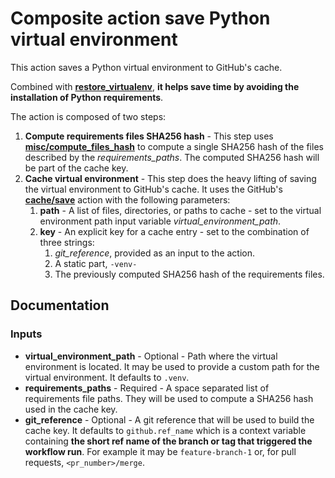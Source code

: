 # Composite action save Python virtual environment

This action saves a Python virtual environment to GitHub's cache.

Combined with [**restore_virtualenv**](../restore_virtualenv/README.md), **it helps save time by avoiding the installation of Python requirements**.

The action is composed of two steps:

1. **Compute requirements files SHA256 hash** - This step uses [**misc/compute_files_hash**](../../misc/compute_files_hash/README.md) to compute a single SHA256 hash of the files described by the *requirements_paths*. The computed SHA256 hash will be part of the cache key.
2. **Cache virtual environment** - This step does the heavy lifting of saving the virtual environment to GitHub's cache. It uses the GitHub's [**cache/save**](https://github.com/actions/cache/blob/main/save/README.md) action with the following parameters:
   1. **path** - A list of files, directories, or paths to cache - set to the virtual environment path input variable *virtual_environment_path*.
   2. **key** - An explicit key for a cache entry - set to the combination of three strings:
      1. *git_reference*, provided as an input to the action.
      2. A static part, `-venv-`
      3. The previously computed SHA256 hash of the requirements files.

## Documentation

### Inputs

* **virtual_environment_path** - Optional - Path where the virtual environment is located. It may be used to provide a custom path for the virtual environment. It defaults to `.venv`.
* **requirements_paths** - Required - A space separated list of requirements file paths. They will be used to compute a SHA256 hash used in the cache key.
* **git_reference** - Optional - A git reference that will be used to build the cache key. It defaults to `github.ref_name` which is a context variable containing **the short ref name of the branch or tag that triggered the workflow run**. For example it may be `feature-branch-1` or, for pull requests, `<pr_number>/merge`.
